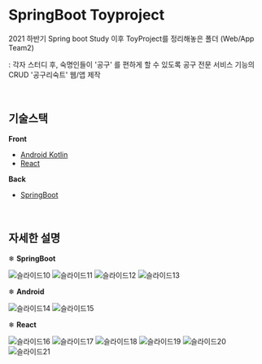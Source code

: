 # SpringBoot Toyproject
2021 하반기 Spring boot Study 이후 ToyProject를 정리해놓은 폴더 (Web/App Team2)

: 각자 스터디 후, 숙명인들이 '공구' 를 편하게 할 수 있도록 공구 전문 서비스 기능의 CRUD '공구리숙트' 웹/앱 제작

<br/>

## 기술스택
**Front**
- [Android Kotlin](https://github.com/GDSC-Team2/Android)
- [React](https://github.com/GDSC-Team2/React)

**Back**
- [SpringBoot](https://github.com/GDSC-Team2/SpringBoot)

<br/>

## 자세한 설명

❄ **SpringBoot**

![슬라이드10](https://user-images.githubusercontent.com/87821678/148904426-a013ea85-9fd6-4508-b9a6-e8fce8c60f15.PNG)
![슬라이드11](https://user-images.githubusercontent.com/87821678/148904436-f57481a9-4b55-4f8a-ab5b-f8fc70b0e24f.PNG)
![슬라이드12](https://user-images.githubusercontent.com/87821678/148904438-daf994e3-094d-47d9-878d-3eb389554d64.PNG)
![슬라이드13](https://user-images.githubusercontent.com/87821678/148904440-789efbfe-14c0-4e36-a027-0ab4648028c1.PNG)

❄ **Android**

![슬라이드14](https://user-images.githubusercontent.com/87821678/148904444-d9571059-8679-4ea7-8097-a626ed7b2d9f.PNG)
![슬라이드15](https://user-images.githubusercontent.com/87821678/148904447-f6c433a1-e5de-40f6-9b8b-bf7b1581960b.PNG)

❄ **React** 

![슬라이드16](https://user-images.githubusercontent.com/87821678/148904449-184a74ec-6006-49da-a7e2-6d241b8cf1a6.PNG)
![슬라이드17](https://user-images.githubusercontent.com/87821678/148904450-a405f945-88f8-454f-b6c0-aa28373f95da.PNG)
![슬라이드18](https://user-images.githubusercontent.com/87821678/148904452-bd7807aa-6e57-4aec-97f3-98755b7e7bdb.PNG)
![슬라이드19](https://user-images.githubusercontent.com/87821678/148904456-7a72f4db-f8e5-4884-8c26-59242de9e6fa.PNG)
![슬라이드20](https://user-images.githubusercontent.com/87821678/148904461-682b071a-9a2b-4d73-8283-4ad426be9189.PNG)
![슬라이드21](https://user-images.githubusercontent.com/87821678/148904464-3f4bf8f7-b6c3-4299-b70d-25aa9874ff31.PNG)
